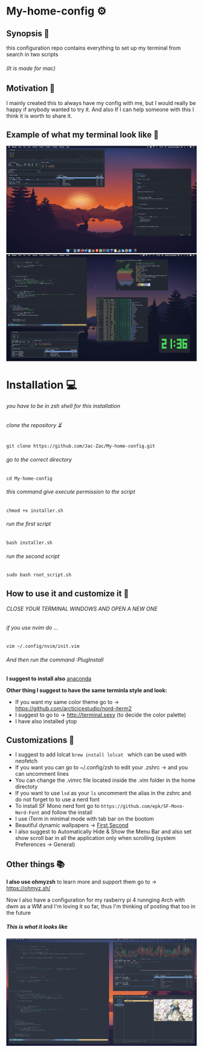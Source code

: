 # My-home-config ⚙️

## Synopsis 📄
this configuration repo contains everything to set up my terminal from search in two scripts
###### (It is made for mac)

## Motivation 💭
I mainly created this to always have my config with me, but I would really be happy if anybody wanted to try it. And also If I can help someone with this I think it is worth to share it. 

## Example of what my terminal look like 🌇

![showcase](https://github.com/Jac-Zac/My-home-config/blob/master/first_desktop.jpg)
![showcase](https://github.com/Jac-Zac/My-home-config/blob/master/second_desktop.jpg)

# Installation 💻

###### you have to be in zsh shell for this installation

###### clone the repository ⏳ 
```
git clone https://github.com/Jac-Zac/My-home-config.git
```
###### go to the correct directory
```
cd My-home-config
```
###### this command give execute permission to the script
```
chmod +x installer.sh 
```
###### run the first script
```
bash installer.sh 
```
###### run the second script
```
sudo bash root_script.sh
```
## How to use it and customize it 🔎

###### CLOSE YOUR TERMINAL WINDOWS AND OPEN A NEW ONE

###### if you use nvim do ... 
```
vim ~/.config/nvim/init.vim
```
###### And then run the command :PlugInstall

**I suggest to install also** [anaconda](https://docs.anaconda.com/anaconda/install/mac-os/)

**Other thing I suggest to have the same terminla style and look:**

- If you want my same color theme go to -> https://github.com/arcticicestudio/nord-iterm2 
- I suggest to go to -> http://terminal.sexy (to decide the color palette)
- I have also installed ytop

## Customizations 🔧

- I suggest to add lolcat ```brew install lolcat ``` which can be used with neofetch 
- If you want you can go to ~/.config/zsh to edit your .zshrc -> and you can uncomment lines 
- You can change the .vimrc file located inside the .vim folder in the home directoty 
- If you want to use ```lsd``` as your ```ls``` uncomment the alias in the zshrc and do not forget to to use a nerd font 
- To install SF Mono nerd font go to ```https://github.com/epk/SF-Mono-Nerd-Font``` and follow the install
- I use iTerm in minimal mode with tab bar on the bootom 
- Beautiful dynamic wallpapers -> [First](https://dynamicwallpaper.club/wallpaper/6df38eo4nym),[Second](https://dynamicwallpaper.club/wallpaper/jculsb683ok)
- I also suggest to Automatically Hide & Show the Menu Bar and also set show scroll bar in all the application only when scrolling (system Preferences -> General)

## Other things 📚

**I also use ohmyzsh** to learn more and support them go to -> https://ohmyz.sh/

Now I also have a configuration for my rasberry pi 4 runnging Arch with dwm as a WM and I'm loving it so far, thus I'm thinking of posting that too in the future 

##### This is what it looks like 

![showcase](https://github.com/Jac-Zac/My-home-config/blob/master/Arch_rice.jpg)
